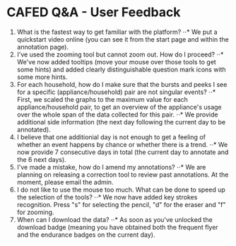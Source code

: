 # CAFED Q&A - User Feedback

1. What is the fastest way to get familiar with the platform?
⋅⋅* We put a quickstart video online (you can see it from the start page and within the annotation page).
2. I've used the zooming tool but cannot zoom out. How do I proceed?
⋅⋅* We've now added tooltips (move your mouse over those tools to get some hints) and added clearly distinguishable question mark icons with some more hints.
3. For each household, how do I make sure that the bursts and peeks I see for a specific (appliance/household) pair are not singular events?
⋅⋅* First, we scaled the graphs to the maximum value for each appliance/household pair, to get an overview of the appliance's usage over the whole span of the data collected for this pair.
⋅⋅* We provide additional side information (the next day following the current day to be annotated).
4. I believe that one additionial day is not enough to get a feeling of whether an event happens by chance or whether there is a trend.
⋅⋅* We now provide 7 consecutive days in total (the current day to annotate and the 6 next days).
5. I've made a mistake, how do I amend my annotations?
⋅⋅* We are planning on releasing a correction tool to review past annotations. At the moment, please email the admin.
6. I do not like to use the mouse too much. What can be done to speed up the selection of the tools?
⋅⋅* We now have added key strokes recognition. Press "s" for selecting the pencil, "d" for the eraser and "f" for zooming.
7. When can I download the data?
⋅⋅* As soon as you've unlocked the download badge (meaning you have obtained both the frequent flyer and the endurance badges on the current day).

